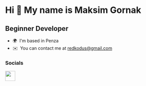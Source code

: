 Hi 👋 My name is Maksim Gornak
==============================

Beginner Developer
------------------

* 🌍  I'm based in Penza
* ✉️  You can contact me at [redkodus@gmail.com](mailto:redkodus@gmail.com)


### Socials

<p align="left"> <a href="https://www.github.com/laxisl" target="_blank" rel="noreferrer"> <picture> <source media="(prefers-color-scheme: dark)" srcset="https://raw.githubusercontent.com/danielcranney/readme-generator/main/public/icons/socials/github-dark.svg" /> <source media="(prefers-color-scheme: light)" srcset="https://raw.githubusercontent.com/danielcranney/readme-generator/main/public/icons/socials/github.svg" /> <img src="https://raw.githubusercontent.com/danielcranney/readme-generator/main/public/icons/socials/github.svg" width="32" height="32" /> </picture> </a></p>
